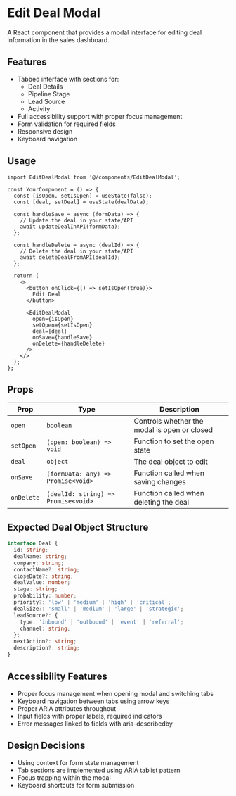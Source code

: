 # Edit Deal Modal

A React component that provides a modal interface for editing deal information in the sales dashboard.

## Features

- Tabbed interface with sections for:
  - Deal Details
  - Pipeline Stage
  - Lead Source
  - Activity
- Full accessibility support with proper focus management
- Form validation for required fields
- Responsive design
- Keyboard navigation

## Usage

```tsx
import EditDealModal from '@/components/EditDealModal';

const YourComponent = () => {
  const [isOpen, setIsOpen] = useState(false);
  const [deal, setDeal] = useState(dealData);
  
  const handleSave = async (formData) => {
    // Update the deal in your state/API
    await updateDealInAPI(formData);
  };
  
  const handleDelete = async (dealId) => {
    // Delete the deal in your state/API
    await deleteDealFromAPI(dealId);
  };
  
  return (
    <>
      <button onClick={() => setIsOpen(true)}>
        Edit Deal
      </button>
      
      <EditDealModal 
        open={isOpen}
        setOpen={setIsOpen}
        deal={deal}
        onSave={handleSave}
        onDelete={handleDelete}
      />
    </>
  );
};
```

## Props

| Prop | Type | Description |
|------|------|-------------|
| `open` | `boolean` | Controls whether the modal is open or closed |
| `setOpen` | `(open: boolean) => void` | Function to set the open state |
| `deal` | `object` | The deal object to edit |
| `onSave` | `(formData: any) => Promise<void>` | Function called when saving changes |
| `onDelete` | `(dealId: string) => Promise<void>` | Function called when deleting the deal |

## Expected Deal Object Structure

```ts
interface Deal {
  id: string;
  dealName: string;
  company: string;
  contactName?: string;
  closeDate?: string;
  dealValue: number;
  stage: string;
  probability: number;
  priority?: 'low' | 'medium' | 'high' | 'critical';
  dealSize?: 'small' | 'medium' | 'large' | 'strategic';
  leadSource?: {
    type: 'inbound' | 'outbound' | 'event' | 'referral';
    channel: string;
  };
  nextAction?: string;
  description?: string;
}
```

## Accessibility Features

- Proper focus management when opening modal and switching tabs
- Keyboard navigation between tabs using arrow keys
- Proper ARIA attributes throughout
- Input fields with proper labels, required indicators
- Error messages linked to fields with aria-describedby

## Design Decisions

- Using context for form state management
- Tab sections are implemented using ARIA tablist pattern
- Focus trapping within the modal
- Keyboard shortcuts for form submission 